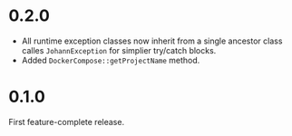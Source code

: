 # 0.2.0

* All runtime exception classes now inherit from a single ancestor class calles `JohannException` for simplier try/catch blocks.
* Added `DockerCompose::getProjectName` method.

# 0.1.0

First feature-complete release.
